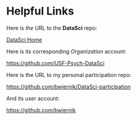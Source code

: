 # Helpful Links


Here is _the_ URL to the **DataSci** repo:

[DataSci Home](https://github.com/USF-Psych-DataSci/DataSci-home)

Here is its corresponding _Organization_ account:

https://github.com/USF-Psych-DataSci

Here is the URL to my personal participation repo:

https://github.com/bwiernik/DataSci-participation

And its user account:

https://github.com/bwiernik
